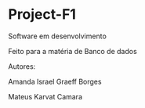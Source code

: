 # Project-F1

Software em desenvolvimento

Feito para a matéria de Banco de dados

Autores:

Amanda Israel Graeff Borges

Mateus Karvat Camara